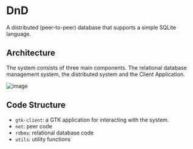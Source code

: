 # DnD

A distributed (peer-to-peer) database that supports a simple SQLite language.

## Architecture

The system consists of three main components. The relational database management system, the distributed system and the Client Application.

![image](https://github.com/KwtsPls/DnD/assets/21060365/9f832851-f7ca-4a6f-a2f7-a478fa8a67e1)

## Code Structure

- `gtk-client`: a GTK application for interacting with the system.
- `net`: peer code
- `rdbms`: relational database code
- `utils`: utility functions
